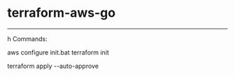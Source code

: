 # terraform-aws-go

---
h
Commands:

aws configure
init.bat
terraform init

terraform apply --auto-approve